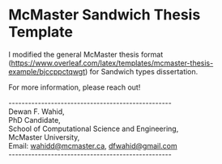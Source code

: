 # McMaster Sandwich Thesis Template

I modified the general McMaster thesis format (https://www.overleaf.com/latex/templates/mcmaster-thesis-example/bjccppctqwgt) for Sandwich types dissertation. 

For more information, please reach out! 


-------------------------------------------------- <br />
Dewan F. Wahid,<br />
PhD Candidate, <br />
School of Computational Science and Engineering,<br />
McMaster University,<br />
Email: wahidd@mcmaster.ca, dfwahid@gmail.com <br />
-------------------------------------------------- <br />
